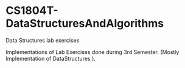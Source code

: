 # CS1804T-DataStructuresAndAlgorithms
Data Structures lab exercises


Implementations of Lab Exercises done during 3rd Semester.
(Mostly Implementation of DataStructures ).

